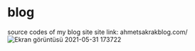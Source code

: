 # blog
source codes of my blog site
site link: ahmetsakrakblog.com/
![Ekran görüntüsü 2021-05-31 173722](https://user-images.githubusercontent.com/66999194/120209077-eb802b00-c236-11eb-8565-750849159e07.png)
